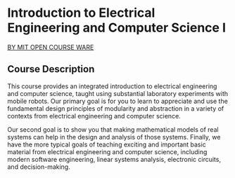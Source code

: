 # Introduction to Electrical Engineering and Computer Science I

[BY MIT OPEN COURSE WARE](https://ocw.mit.edu/courses/electrical-engineering-and-computer-science/6-01sc-introduction-to-electrical-engineering-and-computer-science-i-spring-2011/index.htm)

## Course Description
This course provides an integrated introduction to electrical engineering and computer science, taught using substantial laboratory experiments with mobile robots. Our primary goal is for you to learn to appreciate and use the fundamental design principles of modularity and abstraction in a variety of contexts from electrical engineering and computer science.

Our second goal is to show you that making mathematical models of real systems can help in the design and analysis of those systems. Finally, we have the more typical goals of teaching exciting and important basic material from electrical engineering and computer science, including modern software engineering, linear systems analysis, electronic circuits, and decision-making.